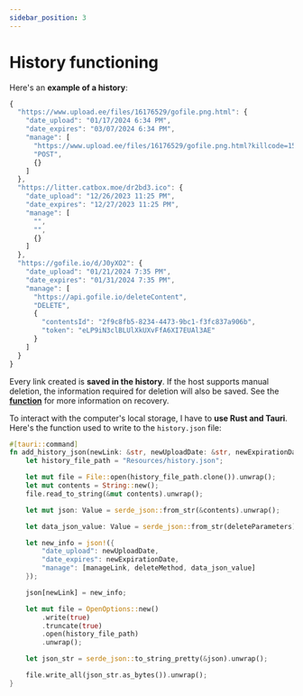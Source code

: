 ```yaml
---
sidebar_position: 3
---
```


# History functioning

Here's an **example of a history**:

```js title="history.json"
{
  "https://www.upload.ee/files/16176529/gofile.png.html": {
    "date_upload": "01/17/2024 6:34 PM",
    "date_expires": "03/07/2024 6:34 PM",
    "manage": [
      "https://www.upload.ee/files/16176529/gofile.png.html?killcode=15454972480163889758&confirm=28471848_2e42a70c9baa8794681dbe112baba3e41cca66b2",
      "POST",
      {}
    ]
  },
  "https://litter.catbox.moe/dr2bd3.ico": {
    "date_upload": "12/26/2023 11:25 PM",
    "date_expires": "12/27/2023 11:25 PM",
    "manage": [
      "",
      "",
      {}
    ]
  },
  "https://gofile.io/d/J0yXO2": {
    "date_upload": "01/21/2024 7:35 PM",
    "date_expires": "01/31/2024 7:35 PM",
    "manage": [
      "https://api.gofile.io/deleteContent",
      "DELETE",
      {
        "contentsId": "2f9c8fb5-8234-4473-9bc1-f3fc837a906b",
        "token": "eLP9iN3clBLUlXkUXvFfA6XI7EUAl3AE"
      }
    ]
  }
}
```

Every link created is **saved in the history**. If the host supports manual deletion, the information required for deletion will also be saved. See the [**function**](/code-and-precision/upload-and-extract-function) for more information on recovery.

To interact with the computer's local storage, I have to **use Rust and Tauri**. Here's the function used to write to the `history.json` file:

```rust title="main.rs"
#[tauri::command]
fn add_history_json(newLink: &str, newUploadDate: &str, newExpirationDate: &str, manageLink: &str, deleteMethod: &str, deleteParameters: &str) {
    let history_file_path = "Resources/history.json";

    let mut file = File::open(history_file_path.clone()).unwrap();
    let mut contents = String::new();
    file.read_to_string(&mut contents).unwrap();

    let mut json: Value = serde_json::from_str(&contents).unwrap();

    let data_json_value: Value = serde_json::from_str(deleteParameters).unwrap();

    let new_info = json!({
        "date_upload": newUploadDate,
        "date_expires": newExpirationDate,
        "manage": [manageLink, deleteMethod, data_json_value]
    });

    json[newLink] = new_info;

    let mut file = OpenOptions::new()
        .write(true)
        .truncate(true)
        .open(history_file_path)
        .unwrap();

    let json_str = serde_json::to_string_pretty(&json).unwrap();

    file.write_all(json_str.as_bytes()).unwrap();
}
```